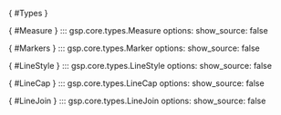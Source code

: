 [](){ #Types }


[](){ #Measure }
::: gsp.core.types.Measure
    options:
      show_source: false

[](){ #Markers }
::: gsp.core.types.Marker
    options:
      show_source: false

[](){ #LineStyle }
::: gsp.core.types.LineStyle
    options:
      show_source: false

[](){ #LineCap }
::: gsp.core.types.LineCap
    options:
      show_source: false

[](){ #LineJoin }
::: gsp.core.types.LineJoin
    options:
      show_source: false



